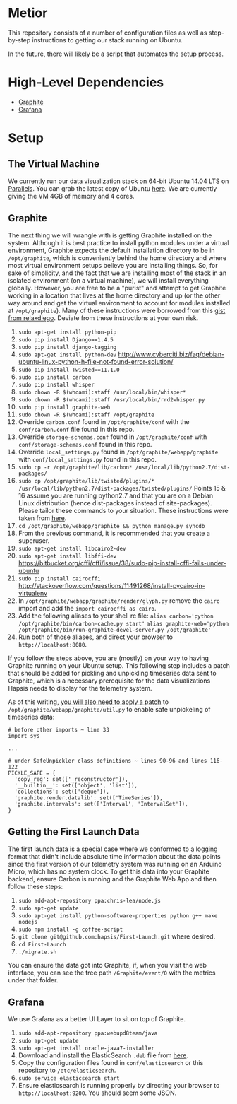 # Metior

This repository consists of a number of configuration files as well as
step-by-step instructions to getting our stack running on Ubuntu.

In the future, there will likely be a script that automates the setup
process.

# High-Level Dependencies

* [Graphite](http://graphite.wikidot.com/)
* [Grafana](https://github.com/grafana/grafana)

# Setup

## The Virtual Machine

We currently run our data visualization stack on 64-bit Ubuntu 14.04 LTS on
[Parallels](http://www.parallels.com/). You can grab the latest copy of Ubuntu
[here](http://www.ubuntu.com/download/desktop/). We are currently giving the VM
4GB of memory and 4 cores.

## Graphite

The next thing we will wrangle with is getting Graphite installed on the
system. Although it is best practice to install python modules under a
virtual environment, Graphite expects the default installation directory to be
in `/opt/graphite`, which is conveniently behind the home directory and where
most virtual environment setups believe you are installing things. So, for sake
of simplicity, and the fact that we are installing most of the stack in an
isolated environment (on a virtual machine), we will install everything globally.
However, you are free to be a "purist" and attempt to get Graphite working in
a location that lives at the home directory and up (or the other way around and
get the virtual environment to account for modules installed at `/opt/graphite`).
Many of these instructions were borrowed from this
[gist from relaxdiego](https://gist.github.com/relaxdiego/7539911). Deviate from
these instructions at your own risk.


1. `sudo apt-get install python-pip`
2. `sudo pip install Django==1.4.5`
3. `sudo pip install django-tagging`
4. `sudo apt-get install python-dev` http://www.cyberciti.biz/faq/debian-ubuntu-linux-python-h-file-not-found-error-solution/
5. `sudo pip install Twisted==11.1.0`
6. `sudo pip install carbon`
7. `sudo pip install whisper`
8. `sudo chown -R $(whoami):staff /usr/local/bin/whisper*`
9. `sudo chown -R $(whoami):staff /usr/local/bin/rrd2whisper.py`
10. `sudo pip install graphite-web`
11. `sudo chown -R $(whoami):staff /opt/graphite`
12. Override `carbon.conf` found in `/opt/graphite/conf` with the
`conf/carbon.conf` file found in this repo.
13. Override `storage-schemas.conf` found in `/opt/graphite/conf` with
`conf/storage-schemas.conf` found in this repo.
14. Override `local_settings.py` found in `/opt/graphite/webapp/graphite` with
`conf/local_settings.py` found in this repo.
15. `sudo cp -r /opt/graphite/lib/carbon* /usr/local/lib/python2.7/dist-packages/`
16. `sudo cp /opt/graphite/lib/twisted/plugins/* /usr/local/lib/python2.7/dist-packages/twisted/plugins/`
Points 15 & 16 assume you are running python2.7 and that you are on a Debian
Linux distribution (hence dist-packages instead of site-packages). Please tailor
these commands to your situation. These instructions were taken from
[here](http://amin.bitbucket.org/posts/graphite-mac-homebrew.html).
17. `cd /opt/graphite/webapp/graphite && python manage.py syncdb`
18. From the previous command, it is recommended that you create a superuser.
19. `sudo apt-get install libcairo2-dev`
20. `sudo apt-get install libffi-dev`
https://bitbucket.org/cffi/cffi/issue/38/sudo-pip-install-cffi-fails-under-ubuntu
21. `sudo pip install cairocffi`
http://stackoverflow.com/questions/11491268/install-pycairo-in-virtualenv
22. In `/opt/graphite/webapp/graphite/render/glyph.py` remove the `cairo` import
and add the `import cairocffi as cairo`.
23. Add the following aliases to your shell rc file:
`alias carbon='python /opt/graphite/bin/carbon-cache.py start'`
`alias graphite-web='python /opt/graphite/bin/run-graphite-devel-server.py /opt/graphite'`
24. Run both of those aliases, and direct your browser to `http://localhost:8080`.

If you follow the steps above, you are (mostly) on your way to having Graphite
running on your Ubuntu setup. This following step includes a patch that should be
added for pickling and unpickling timeseries data sent to Graphite, which is a
necessary prerequisite for the data visualizations Hapsis needs to display for
the telemetry system.

As of this writing,
[you will also need to apply a patch](https://github.com/graphite-project/graphite-web/issues/608)
to `/opt/graphite/webapp/graphite/util.py` to enable safe unpickeling of timeseries
data:

```
# before other imports ~ line 33
import sys

...

# under SafeUnpickler class definitions ~ lines 90-96 and lines 116-122
PICKLE_SAFE = {
  'copy_reg': set(['_reconstructor']),
  '__builtin__': set(['object', 'list']),
  'collections': set(['deque']),
  'graphite.render.datalib': set(['TimeSeries']),
  'graphite.intervals': set(['Interval', 'IntervalSet']),
}
```

## Getting the First Launch Data

The first launch data is a special case where we conformed to a logging format
that didn't include absolute time information about the data points since the
first version of our telemetry system was running on an Arduino Micro, which has
no system clock. To get this data into your Graphite backend, ensure Carbon is
running and the Graphite Web App and then follow these steps:


1. `sudo add-apt-repository ppa:chris-lea/node.js`
2. `sudo apt-get update`
3. `sudo apt-get install python-software-properties python g++ make nodejs`
4. `sudo npm install -g coffee-script`
5. `git clone git@github.com:hapsis/First-Launch.git` where desired.
6. `cd First-Launch`
7. `./migrate.sh`

You can ensure the data got into Graphite, if, when you visit the web
interface, you can see the tree path `/Graphite/event/0` with the metrics
under that folder.

## Grafana

We use Grafana as a better UI Layer to sit on top of Graphite.

1. `sudo add-apt-repository ppa:webupd8team/java`
2. `sudo apt-get update`
3. `sudo apt-get install oracle-java7-installer`
4. Download and install the ElasticSearch `.deb` file from
[here](http://www.elasticsearch.org/download/).
5. Copy the configuration files found in `conf/elasticsearch` or this repository
to `/etc/elasticsearch`.
6. `sudo service elasticsearch start`
7. Ensure elasticsearch is running properly by directing your browser to
`http://localhost:9200`. You should seem some JSON.
